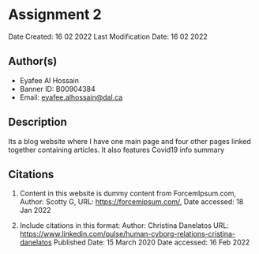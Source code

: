 <!--- The following README.md sample file was adapted from https://gist.github.com/PurpleBooth/109311bb0361f32d87a2#file-readme-template-md by Raghav Sampangi for academic use ---> 
# Assignment 2

Date Created: 16 02 2022
Last Modification Date: 16 02 2022


## Author(s)

- Eyafee Al Hossain
- Banner ID: B00904384
- Email: eyafee.alhossain@dal.ca


## Description

Its a blog website where I have one main page and four other pages linked together containing articles. It also features Covid19 info summary


## Citations

1. Content in this website is dummy content from ForcemIpsum.com, Author: Scotty G, URL: https://forcemipsum.com/, Date accessed: 18 Jan 2022

1. Include citations in this format:
Author: Christina Danelatos
URL: https://www.linkedin.com/pulse/human-cyborg-relations-cristina-danelatos
Published Date: 15 March 2020
Date accessed: 16 Feb 2022